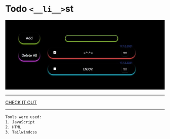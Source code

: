 # Todo `<__li__>`st




![Todo-list](preview.jpg)
___
[CHECK IT OUT](https://angelinalos.github.io/todo-list/)
___
``` 
Tools were used:
1. JavaScript
2. HTML
3. Tailwindcss
```
